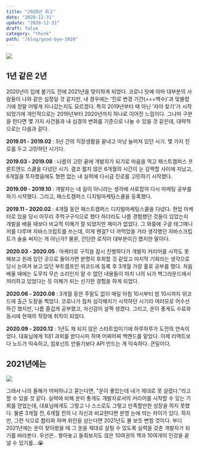 ```yaml
---
title: "2020년 회고"
date: "2020-12-31"
update: "2020-12-31"
draft: false
category: "think"
path: "/blog/good-bye-2020"
---
```


![](https://images.unsplash.com/photo-1609167322407-3888cdb6a984?ixid=MXwxMjA3fDB8MHxwaG90by1wYWdlfHx8fGVufDB8fHw%3D&ixlib=rb-1.2.1&auto=format&fit=crop&w=1950&q=80)

## 1년 같은 2년

2020년이 입에 붙기도 전에 2021년을 맞이하게 되었다. 코로나 탓에 아마 대부분의 사람들이 나와 같은 심정일 것 같지만, 내 경우에는 '진로 변경 기간(===백수)'과 맞물렸기에 정말 어떻게 지나갔는지도 모르겠다. 특히 2019년부터 때 아닌 '자아 찾기'가 시작되었기에 개인적으로는 2019년부터 2020년까지 하나로 이어진 느낌이다. 그나마 구분을 한다면 몇 가지 사건들과 내 심경의 변화를 기준으로 나눌 수 있을 것 같은데, 대략적으로는 다음과 같다.
<br />

**2019.01 - 2019.02** : 5년 간의 직장생활을 끝내고 마냥 늘어져 있던 시기. 몇 가지 진로를 두고 고민하던 시기다.
<br />

**2019.03 - 2019.08** : 나름의 고민 끝에 개발자가 되기로 마음을 먹고 패스트캠퍼스 프론트엔드 스쿨을 다녔던 시기. 결코 짧지 않은 6개월의 시간이 눈 감짝할 사이에 지났고, 6개월을 투자했음에도 형편 없는 내 실력에 다시금 진로를 고민하기 시작했다.
<br />

**2019.09 - 2019.10** : 개발자는 내 길이 아니라는 생각에 사로잡혀 다시 마케팅 공부를 하기 시작했다. 그리고, 패스트캠퍼스 디지털마케팅스쿨을 등록했다.
<br />

**2019.11 - 2020.02** : 4개월 동안 패스트캠퍼스 디지털마케팅스쿨을 다녔다. 현업 마케터로 있을 당시 아무리 주먹구구식으로 했다 하더라도 나름 경험했던 것들이 있었는지 개발을 배울 때보다 비교적 이해가 잘 되었지만 재미가 없었다. 그 와중에 구글 태그매니저를 다루며 자바스크립트를 쓰는데, 이게 웬걸? 다 까먹었을 거라 생각했던 자바스크립트가 술술 써지는 게 아닌가? 물론, 간단한 로직이 대부분이긴 했지만 말이다.
<br />

**2020.03 - 2020.05** : 마케터로 구직을 잠시 진행하다가 개발자 커리어를 시작도 못 해보고 원래 있던 곳으로 돌아가면 분명히 후회할 것 같았고 마지막 기회라는 생각으로 당시 눈여겨 보고 있던 부트캠프인 위코드에 등록 후 3개월 가량 홀로 공부를 했다. 처음 배울 때에는 도무지 무슨 소리인지 알 수 없던 내용들이 마치 나의 뇌가 백그라운드에서 처리하고 있었다는 듯 이해가 되는 신기한 경험을 하게 되었다.
<br />

**2020.06 - 2020.08** : 3개월 동안 주말도 없이 매일 아침 10시부터 밤 10시까지 위코드에 출근 도장을 찍었다. 코로나가 점차 심각해지기 시작하던 시기라 여러모로 어수선하긴 했지만, 나름 즐겁게 공부했고, 자신감이 살짝 생겼다. 그리고, 운이 좋게도 수료와 동시에 현재의 작장에 취직이 되었다.
<br />

**2020.09 - 2020.12** : 1년도 채 되지 않은 스타트업이기에 하루하루가 도전의 연속이었다. 대표님에게 1대1 과외를 받다시피 하며 어찌어찌 백엔드를 맡았다. 이제 리액트보다 노드가 익숙하고, 컴포넌트 만들기보다 API 만드는 게 익숙하다. 큰일이다.

## 2021년에는

![](https://images.unsplash.com/photo-1519682337058-a94d519337bc?ixid=MXwxMjA3fDB8MHxwaG90by1wYWdlfHx8fGVufDB8fHw%3D&ixlib=rb-1.2.1&auto=format&fit=crop&w=1950&q=80)

그래서 나의 올해가 어떠하냐고 묻는다면, "운이 좋았는데 내가 제대로 못 살렸다."라고 할 수 있을 것 같다. 실력에 비해 운이 좋게도 개발자로서의 커리어를 시작할 수 있는 기회를 얻었는데, 대표님에게도 그렇고 나 스스로도 그렇고 만족할만한 성장을 하지 못했다. 물론 3개월 전, 6개월 전의 나 자신과 비교한다면 분명 눈에 띄는 차이가 있다. 하지만, 그런 식으로 합리화 하며 위안을 삼는다면 2021년도 불 보듯 뻔할 것이다.
부디 2021년에는 운이 찾아왔을 때 그 운을 제대로 살릴 수 있도록 실력을 갖춘 개발자가 되기를 바라본다.
우선은.. 쌓아놓고 들춰보지도 않은 10여권의 책과 10여개의 인강을 끝낼 수 있기를...😭
